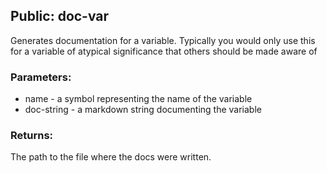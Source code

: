 ## Public: doc-var
Generates documentation for a variable.
Typically you would only use this for a variable of atypical significance
that others should be made aware of 

### Parameters:
* name - a symbol representing the name of the variable
* doc-string - a markdown string documenting the variable

### Returns:
The path to the file where the docs were written.

